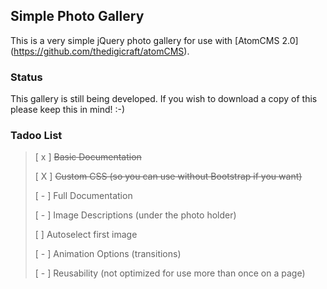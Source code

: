 ## Simple Photo Gallery

This is a very simple jQuery photo gallery for use with [AtomCMS 2.0] (https://github.com/thedigicraft/atomCMS).

### Status

This gallery is still being developed.  If you wish to download a copy of this please keep this in mind! :-)

### Tadoo List

> [ x ] ~~Basic Documentation~~
>
> [ X ] ~~Custom CSS (so you can use without Bootstrap if you want)~~
> 
> [ - ] Full Documentation
> 
> [ - ] Image Descriptions (under the photo holder)
> 
> [   ] Autoselect first image
> 
> [ - ] Animation Options (transitions)
> 
> [ - ] Reusability (not optimized for use more than once on a page)

